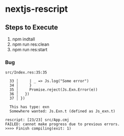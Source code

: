 # nextjs-rescript

## Steps to Execute
1. npm indtall
2. npm run res:clean
3. npm run res:start

### Bug

```
src/Index.res:35:35

  33 ┆     | _ => Js.log("Some error")
  34 ┆     }
  35 ┆     Promise.reject(Js.Exn.Error(e))
  36 ┆   })
  37 ┆ })

  This has type: exn
  Somewhere wanted: Js.Exn.t (defined as Js_exn.t)

rescript: [23/23] src/App.cmj
FAILED: cannot make progress due to previous errors.
>>>> Finish compiling(exit: 1)
```
